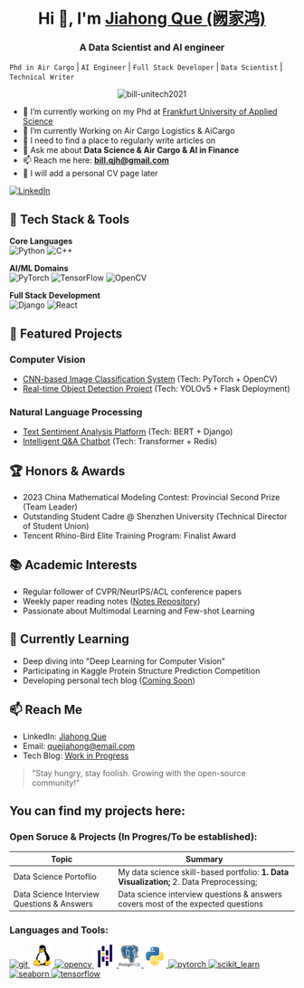 <h1 align="center">Hi 👋, I'm <a href="https://bill-unitech2021.github.io/Me.io/" target="blank">
Jiahong Que (阙家鸿)</a></h1>
<h3 align="center">A Data Scientist and AI engineer</h3>

`Phd in Air Cargo` | `AI Engineer` | `Full Stack Developer` | `Data Scientist` | `Technical Writer`
<p align="center"> <img src="https://komarev.com/ghpvc/?username=bill-unitech2021&label=Profile%20views&color=0e75b6&style=flat" alt="bill-unitech2021" /> </p>


- 🔭 I’m currently working on my Phd at <a href="https://www.frankfurt-university.de/" target="blank">Frankfurt University of Applied Science</a>
- 🌱 I’m currently Working on Air Cargo Logistics & AiCargo
- 📝 I need to find a place to regularly write articles on
- 💬 Ask me about **Data Science & Air Cargo & AI in Finance**
- 📫 Reach me here: **bill.qjh@gmail.com**
- 📄 I will add a personal CV page later






[![LinkedIn](https://img.shields.io/badge/LinkedIn-Profile-blue?style=flat&logo=linkedin)](https://www.linkedin.com/in/jiahong-que-215428258/)

## 🔧 Tech Stack & Tools
**Core Languages**  
![Python](https://img.shields.io/badge/-Python-3776AB?logo=python&logoColor=white)
![C++](https://img.shields.io/badge/-C++-00599C?logo=c%2B%2B&logoColor=white)

**AI/ML Domains**  
![PyTorch](https://img.shields.io/badge/-PyTorch-EE4C2C?logo=pytorch&logoColor=white)
![TensorFlow](https://img.shields.io/badge/-TensorFlow-FF6F00?logo=tensorflow&logoColor=white)
![OpenCV](https://img.shields.io/badge/-OpenCV-5C3EE8?logo=opencv&logoColor=white)

**Full Stack Development**  
![Django](https://img.shields.io/badge/-Django-092E20?logo=django&logoColor=white)
![React](https://img.shields.io/badge/-React-61DAFB?logo=react&logoColor=black)

## 🚀 Featured Projects
### Computer Vision
- [CNN-based Image Classification System]() (Tech: PyTorch + OpenCV)
- [Real-time Object Detection Project]() (Tech: YOLOv5 + Flask Deployment)

### Natural Language Processing
- [Text Sentiment Analysis Platform]() (Tech: BERT + Django)
- [Intelligent Q&A Chatbot]() (Tech: Transformer + Redis)

## 🏆 Honors & Awards
- 2023 China Mathematical Modeling Contest: Provincial Second Prize (Team Leader)
- Outstanding Student Cadre @ Shenzhen University (Technical Director of Student Union)
- Tencent Rhino-Bird Elite Training Program: Finalist Award

## 📚 Academic Interests
- Regular follower of CVPR/NeurIPS/ACL conference papers
- Weekly paper reading notes ([Notes Repository]())
- Passionate about Multimodal Learning and Few-shot Learning

## 🌱 Currently Learning
- Deep diving into "Deep Learning for Computer Vision"
- Participating in Kaggle Protein Structure Prediction Competition
- Developing personal tech blog ([Coming Soon]())

## 📫 Reach Me
- LinkedIn: [Jiahong Que](https://www.linkedin.com/in/jiahong-que-215428258/)
- Email: [quejiahong@email.com]()
- Tech Blog: [Work in Progress]()

> "Stay hungry, stay foolish. Growing with the open-source community!" 



## You can find my projects here:

<h3 align="left"> Open Soruce & Projects (In Progres/To be established):</h3>


| Topic                                              | Summary                                                                                                                                      |
| -------------------------------------------------- | -------------------------------------------------------------------------------------------------------------------------------------------- |
| Data Science Portoflio                             | My data science skill-based portfolio: **1. Data Visualization;** 2. Data Preprocessing;                                                                                                        |
| Data Science Interview Questions & Answers         | Data science interview questions & answers covers most of the expected questions                                                             |


<h3 align="left">Languages and Tools:</h3>
<p align="left">  <a href="https://git-scm.com/" target="_blank" rel="noreferrer"> <img src="https://www.vectorlogo.zone/logos/git-scm/git-scm-icon.svg" alt="git" width="40" height="40"/> </a> <a href="https://www.linux.org/" target="_blank" rel="noreferrer"> <img src="https://raw.githubusercontent.com/devicons/devicon/master/icons/linux/linux-original.svg" alt="linux" width="40" height="40"/> </a> <a href="https://opencv.org/" target="_blank" rel="noreferrer"> <img src="https://www.vectorlogo.zone/logos/opencv/opencv-icon.svg" alt="opencv" width="40" height="40"/> </a> <a href="https://pandas.pydata.org/" target="_blank" rel="noreferrer"> <img src="https://raw.githubusercontent.com/devicons/devicon/2ae2a900d2f041da66e950e4d48052658d850630/icons/pandas/pandas-original.svg" alt="pandas" width="40" height="40"/> </a> <a href="https://www.postgresql.org" target="_blank" rel="noreferrer"> <img src="https://raw.githubusercontent.com/devicons/devicon/master/icons/postgresql/postgresql-original-wordmark.svg" alt="postgresql" width="40" height="40"/> </a> <a href="https://www.python.org" target="_blank" rel="noreferrer"> <img src="https://raw.githubusercontent.com/devicons/devicon/master/icons/python/python-original.svg" alt="python" width="40" height="40"/> </a> <a href="https://pytorch.org/" target="_blank" rel="noreferrer"> <img src="https://www.vectorlogo.zone/logos/pytorch/pytorch-icon.svg" alt="pytorch" width="40" height="40"/> </a> <a href="https://scikit-learn.org/" target="_blank" rel="noreferrer"> <img src="https://upload.wikimedia.org/wikipedia/commons/0/05/Scikit_learn_logo_small.svg" alt="scikit_learn" width="40" height="40"/> </a> <a href="https://seaborn.pydata.org/" target="_blank" rel="noreferrer"> <img src="https://seaborn.pydata.org/_images/logo-mark-lightbg.svg" alt="seaborn" width="40" height="40"/> </a> <a href="https://www.tensorflow.org" target="_blank" rel="noreferrer"> <img src="https://www.vectorlogo.zone/logos/tensorflow/tensorflow-icon.svg" alt="tensorflow" width="40" height="40"/> </a> </p>
